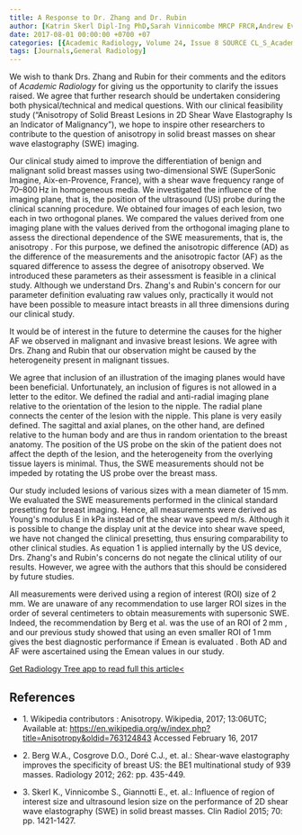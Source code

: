 ```yaml
---
title: A Response to Dr. Zhang and Dr. Rubin
author: [Katrin Skerl Dipl-Ing PhD,Sarah Vinnicombe MRCP FRCR,Andrew Evans MRCP FRCR]
date: 2017-08-01 00:00:00 +0700 +07
categories: [{Academic Radiology, Volume 24, Issue 8 SOURCE CL_S_AcademicRadiologyVolume24Issue8 1}]
tags: [Journals,General Radiology]
---
```

We wish to thank Drs. Zhang and Rubin for their comments and the editors of _Academic Radiology_ for giving us the opportunity to clarify the issues raised. We agree that further research should be undertaken considering both physical/technical and medical questions. With our clinical feasibility study (“Anisotropy of Solid Breast Lesions in 2D Shear Wave Elastography Is an Indicator of Malignancy”), we hope to inspire other researchers to contribute to the question of anisotropy in solid breast masses on shear wave elastography (SWE) imaging.

Our clinical study aimed to improve the differentiation of benign and malignant solid breast masses using two-dimensional SWE (SuperSonic Imagine, Aix-en-Provence, France), with a shear wave frequency range of 70–800 Hz in homogeneous media. We investigated the influence of the imaging plane, that is, the position of the ultrasound (US) probe during the clinical scanning procedure. We obtained four images of each lesion, two each in two orthogonal planes. We compared the values derived from one imaging plane with the values derived from the orthogonal imaging plane to assess the directional dependence of the SWE measurements, that is, the anisotropy . For this purpose, we defined the anisotropic difference (AD) as the difference of the measurements and the anisotropic factor (AF) as the squared difference to assess the degree of anisotropy observed. We introduced these parameters as their assessment is feasible in a clinical study. Although we understand Drs. Zhang's and Rubin's concern for our parameter definition evaluating raw values only, practically it would not have been possible to measure intact breasts in all three dimensions during our clinical study.

It would be of interest in the future to determine the causes for the higher AF we observed in malignant and invasive breast lesions. We agree with Drs. Zhang and Rubin that our observation might be caused by the heterogeneity present in malignant tissues.

We agree that inclusion of an illustration of the imaging planes would have been beneficial. Unfortunately, an inclusion of figures is not allowed in a letter to the editor. We defined the radial and anti-radial imaging plane relative to the orientation of the lesion to the nipple. The radial plane connects the center of the lesion with the nipple. This plane is very easily defined. The sagittal and axial planes, on the other hand, are defined relative to the human body and are thus in random orientation to the breast anatomy. The position of the US probe on the skin of the patient does not affect the depth of the lesion, and the heterogeneity from the overlying tissue layers is minimal. Thus, the SWE measurements should not be impeded by rotating the US probe over the breast mass.

Our study included lesions of various sizes with a mean diameter of 15 mm. We evaluated the SWE measurements performed in the clinical standard presetting for breast imaging. Hence, all measurements were derived as Young's modulus E in kPa instead of the shear wave speed m/s. Although it is possible to change the display unit at the device into shear wave speed, we have not changed the clinical presetting, thus ensuring comparability to other clinical studies. As equation 1 is applied internally by the US device, Drs. Zhang's and Rubin's concerns do not negate the clinical utility of our results. However, we agree with the authors that this should be considered by future studies.

All measurements were derived using a region of interest (ROI) size of 2 mm. We are unaware of any recommendation to use larger ROI sizes in the order of several centimeters to obtain measurements with supersonic SWE. Indeed, the recommendation by Berg et al. was the use of an ROI of 2 mm , and our previous study showed that using an even smaller ROI of 1 mm gives the best diagnostic performance if Emean is evaluated . Both AD and AF were ascertained using the Emean values in our study.

[Get Radiology Tree app to read full this article<](https://clinicalpub.com/app)

## References

- 1\. Wikipedia contributors : Anisotropy. Wikipedia, 2017; 13:06UTC; Available at: https://en.wikipedia.org/w/index.php?title=Anisotropy&oldid=763124843 Accessed February 16, 2017


- 2\. Berg W.A., Cosgrove D.O., Doré C.J., et. al.: Shear-wave elastography improves the specificity of breast US: the BE1 multinational study of 939 masses. Radiology 2012; 262: pp. 435-449.


- 3\. Skerl K., Vinnicombe S., Giannotti E., et. al.: Influence of region of interest size and ultrasound lesion size on the performance of 2D shear wave elastography (SWE) in solid breast masses. Clin Radiol 2015; 70: pp. 1421-1427.